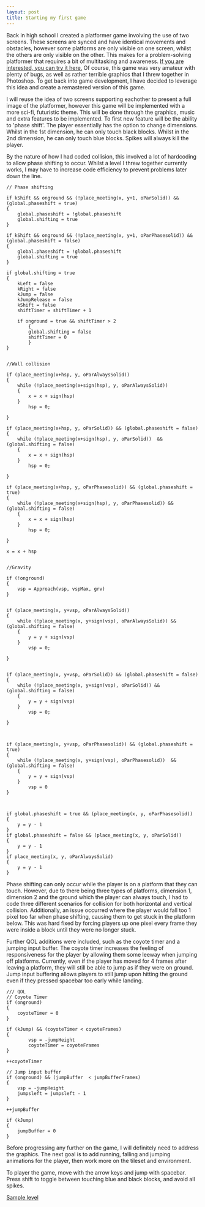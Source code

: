 ```yaml
---
layout: post
title: Starting my first game
---
```


Back in high school I created a platformer game involving the use of two screens. These screens are synced and have identical movements and obstacles, however some platforms are only visible on one screen, whilst the others are only visible on the other. This makes for a problem-solving platformer that requires a bit of multitasking and awareness.  [If you are interested, you can try it here.](https://thundresso.github.io/Dual-Runner/) Of course, this game was very amateur with plenty of bugs, as well as rather terrible graphics that I threw together in Photoshop. To get back into game development, I have decided to leverage this idea and create a remastered version of this game.

I will reuse the idea of two screens supporting eachother to present a full image of the platformer, however this game will be implemented with a more sci-fi, futuristic theme. This will be done through the graphics, music and extra features to be implemented. To first new feature will be the ability to 'phase shift'. The player essentially has the option to change dimensions. Whilst in the 1st dimension, he can only touch black blocks. Whilst in the 2nd dimension, he can only touch blue blocks. Spikes will always kill the player. 

By the nature of how I had coded collision, this involved a lot of hardcoding to allow phase shifting to occur. Whilst a level I threw together currently works, I may have to increase code efficiency to prevent problems later down the line.

```
// Phase shifting

if kShift && onground && (!place_meeting(x, y+1, oParSolid)) && (global.phaseshift = true)
{
	global.phaseshift = !global.phaseshift	
	global.shifting = true
}

if kShift && onground && (!place_meeting(x, y+1, oParPhasesolid)) && (global.phaseshift = false)
{
	global.phaseshift = !global.phaseshift	
	global.shifting = true
}

if global.shifting = true
{
	kLeft = false
	kRight = false
	kJump = false
	kJumpRelease = false
	kShift = false
	shiftTimer = shiftTimer + 1
	
	if onground = true && shiftTimer > 2
		{
		global.shifting = false
		shiftTimer = 0
		}
}


//Wall collision

if (place_meeting(x+hsp, y, oParAlwaysSolid))
{
	while (!place_meeting(x+sign(hsp), y, oParAlwaysSolid))
	{
		x = x + sign(hsp)
	}
		hsp = 0;
		
}

if (place_meeting(x+hsp, y, oParSolid)) && (global.phaseshift = false)
{
	while (!place_meeting(x+sign(hsp), y, oParSolid))  && (global.shifting = false)
	{
		x = x + sign(hsp)
	}
		hsp = 0;
		
}

if (place_meeting(x+hsp, y, oParPhasesolid)) && (global.phaseshift = true) 
{
	while (!place_meeting(x+sign(hsp), y, oParPhasesolid)) && (global.shifting = false)
	{
		x = x + sign(hsp)
	}
		hsp = 0;
		
}

x = x + hsp


//Gravity

if (!onground)
{
	vsp = Approach(vsp, vspMax, grv)
}


if (place_meeting(x, y+vsp, oParAlwaysSolid))
{
	while (!place_meeting(x, y+sign(vsp), oParAlwaysSolid)) && (global.shifting = false)
	{
		y = y + sign(vsp)
	}
		vsp = 0;
		
}


if (place_meeting(x, y+vsp, oParSolid)) && (global.phaseshift = false)
{
	while (!place_meeting(x, y+sign(vsp), oParSolid)) && (global.shifting = false)
	{
		y = y + sign(vsp)
	}
		vsp = 0;
		
}



if (place_meeting(x, y+vsp, oParPhasesolid)) && (global.phaseshift = true)
{
	while (!place_meeting(x, y+sign(vsp), oParPhasesolid))  && (global.shifting = false)
	{
		y = y + sign(vsp)
	}
		vsp = 0
}



if global.phaseshift = true && (place_meeting(x, y, oParPhasesolid))
{
	y = y - 1
}
if global.phaseshift = false && (place_meeting(x, y, oParSolid))
{
	y = y - 1
}
if place_meeting(x, y, oParAlwaysSolid)
{
	y = y - 1
}
```
Phase shifting can only occur while the player is on a platform that they can touch. However, due to there being three types of platforms, dimension 1, dimension 2 and the ground which the player can always touch, I had to code three different scenarios for collision for both horizontal and vertical collision. Additionally, an issue occurred where the player would fall too 1 pixel too far when phase shifting, causing them to get stuck in the platform below. This was hard fixed by forcing players up one pixel every frame they were inside a block until they were no longer stuck.

Further QOL additions were included, such as the coyote timer and a jumping input buffer. The coyote timer increases the feeling of responsiveness for the player by allowing them some leeway when jumping off platforms. Currently, even if the player has moved for 4 frames after leaving a platform, they will still be able to jump as if they were on ground. Jump input buffering allows players to still jump upon hitting the ground even if they pressed spacebar too early while landing.

```
/// QOL
// Coyote Timer
if (onground)
{
	coyoteTimer = 0
}

if (kJump) && (coyoteTimer < coyoteFrames)
{
		vsp = -jumpHeight
		coyoteTimer = coyoteFrames
}

++coyoteTimer

// Jump input buffer
if (onground) && (jumpBuffer  < jumpBufferFrames)
{
	vsp = -jumpHeight
	jumpsleft = jumpsleft - 1
}

++jumpBuffer

if (kJump)
{
	jumpBuffer = 0
}
```

Before progressing any further on the game, I will definitely need to address the graphics. The next goal is to add running, falling and jumping animations for the player, then work more on the tileset and environment.

To player the game, move with the arrow keys and jump with spacebar. Press shift to toggle between touching blue and black blocks, and avoid all spikes.

 [Sample level](https://thundresso.github.io/Dual-Runner-2/)
